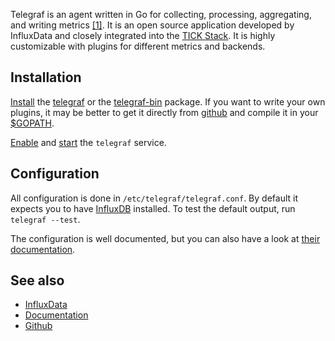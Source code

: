 Telegraf is an agent written in Go for collecting, processing, aggregating, and writing metrics [[1]](https://github.com/influxdata/telegraf/). It is an open source application developed by InfluxData and closely integrated into the [TICK Stack](/index.php?title=TICK_Stack&action=edit&redlink=1 "TICK Stack (page does not exist)"). It is highly customizable with plugins for different metrics and backends.

## Installation

[Install](/index.php/Install "Install") the [telegraf](https://aur.archlinux.org/packages/telegraf/) or the [telegraf-bin](https://aur.archlinux.org/packages/telegraf-bin/) package. If you want to write your own plugins, it may be better to get it directly from [github](https://github.com/influxdata/telegraf/) and compile it in your [$GOPATH](/index.php/Go#.24GOPATH "Go").

[Enable](/index.php/Enable "Enable") and [start](/index.php/Start "Start") the `telegraf` service.

## Configuration

All configuration is done in `/etc/telegraf/telegraf.conf`. By default it expects you to have [InfluxDB](/index.php/InfluxDB "InfluxDB") installed. To test the default output, run `telegraf --test`.

The configuration is well documented, but you can also have a look at [their documentation](https://docs.influxdata.com/telegraf/latest/).

## See also

*   [InfluxData](https://www.influxdata.com/)
*   [Documentation](https://docs.influxdata.com/telegraf/latest/)
*   [Github](https://github.com/influxdata/telegraf/)